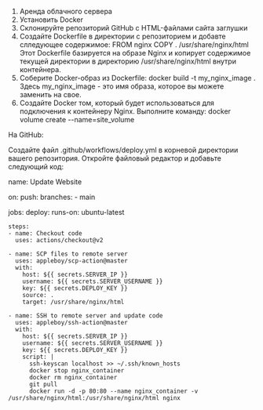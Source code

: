 1. Аренда облачного сервера
2. Установить Docker
3. Склонируйте репозиторий GitHub с HTML-файлами сайта заглушки 
4. Создайте Dockerfile в директории с репозиторием и добавте слледующее содержимое:
   FROM nginx
   COPY . /usr/share/nginx/html
   Этот Dockerfile базируется на образе Nginx и копирует содержимое текущей директории в директорию /usr/share/nginx/html внутри контейнера.
6. Соберите Docker-образ из Dockerfile:
   docker build -t my_nginx_image .
   Здесь my_nginx_image - это имя образа, которое вы можете заменить на свое.
7. Создайте Docker том, который будет использоваться для подключения к контейнеру Nginx. Выполните команду:
    docker volume create --name=site_volume

На GitHub:

Создайте файл .github/workflows/deploy.yml в корневой директории вашего репозитория. Откройте файловый редактор и добавьте следующий код:

name: Update Website

on:
  push:
    branches:
      - main

jobs:
  deploy:
    runs-on: ubuntu-latest

    steps:
    - name: Checkout code
      uses: actions/checkout@v2

    - name: SCP files to remote server
      uses: appleboy/scp-action@master
      with:
        host: ${{ secrets.SERVER_IP }}
        username: ${{ secrets.SERVER_USERNAME }}
        key: ${{ secrets.DEPLOY_KEY }}
        source: .
        target: /usr/share/nginx/html
 
    - name: SSH to remote server and update code
      uses: appleboy/ssh-action@master
      with:
        host: ${{ secrets.SERVER_IP }}
        username: ${{ secrets.SERVER_USERNAME }}
        key: ${{ secrets.DEPLOY_KEY }}
        script: |
          ssh-keyscan localhost >> ~/.ssh/known_hosts
          docker stop nginx_container
          docker rm nginx_container
          git pull
          docker run -d -p 80:80 --name nginx_container -v /usr/share/nginx/html:/usr/share/nginx/html nginx
    
 
